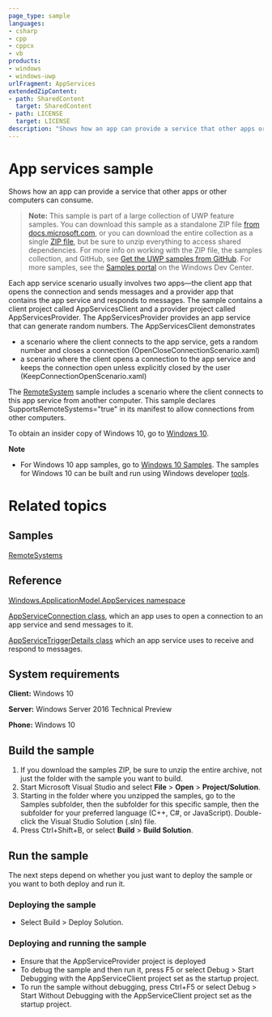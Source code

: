 ```yaml
---
page_type: sample
languages:
- csharp
- cpp
- cppcx
- vb
products:
- windows
- windows-uwp
urlFragment: AppServices
extendedZipContent:
- path: SharedContent
  target: SharedContent
- path: LICENSE
  target: LICENSE
description: "Shows how an app can provide a service that other apps or other computers can consume."
---
```


<!---
  category: DeepLinksAndAppToAppCommunication
  samplefwlink: http://go.microsoft.com/fwlink/p/?LinkId=620489
--->

# App services sample

Shows how an app can provide a service that other apps or other computers can consume.

> **Note:** This sample is part of a large collection of UWP feature samples. 
> You can download this sample as a standalone ZIP file
> [from docs.microsoft.com](https://docs.microsoft.com/samples/microsoft/windows-universal-samples/appservices/),
> or you can download the entire collection as a single
> [ZIP file](https://github.com/Microsoft/Windows-universal-samples/archive/master.zip), but be 
> sure to unzip everything to access shared dependencies. For more info on working with the ZIP file, 
> the samples collection, and GitHub, see [Get the UWP samples from GitHub](https://aka.ms/ovu2uq). 
> For more samples, see the [Samples portal](https://aka.ms/winsamples) on the Windows Dev Center. 

Each app service scenario usually involves two apps—the client app that opens the connection and sends messages and a provider app that contains the app service and responds to messages. The sample contains a client project called AppServicesClient and a provider project called AppServicesProvider. The AppServicesProvider provides an app service that can generate random numbers. The AppServicesClient demonstrates
- a scenario where the client connects to the app service, gets a random number and closes a connection (OpenCloseConnectionScenario.xaml) 
- a scenario where the client opens a connection to the app service and keeps the connection open unless explicitly closed by the user (KeepConnectionOpenScenario.xaml)

The [RemoteSystem](/Samples/RemoteSystem) sample includes a scenario where
the client connects to this app service from another computer.
This sample declares
SupportsRemoteSystems="true" in its manifest to allow connections from other computers.

To obtain an insider copy of Windows 10, go to [Windows 10](http://insider.windows.com). 

**Note**
- For Windows 10 app samples, go to  [Windows 10 Samples](https://github.com/Microsoft/Windows-universal-samples). The samples for Windows 10 can be built and run using Windows developer [tools](https://developer.windows.com).

# Related topics

## Samples

[RemoteSystems](/Samples/RemoteSystems)

## Reference

[Windows.ApplicationModel.AppServices namespace](https://msdn.microsoft.com/library/windows.applicationmodel.appservice.aspx)

[AppServiceConnection class](https://msdn.microsoft.com/library/windows.applicationmodel.appservice.appserviceconnection.aspx),
which an app uses to open a connection to an app service and send messages to it.

[AppServiceTriggerDetails class](https://msdn.microsoft.com/library/windows.applicationmodel.appservice.appservicetriggerdetails.aspx)
which an app service uses to receive and respond to messages.

## System requirements

**Client:** Windows 10

**Server:** Windows Server 2016 Technical Preview

**Phone:** Windows 10

## Build the sample

1. If you download the samples ZIP, be sure to unzip the entire archive, not just the folder with the sample you want to build. 
2. Start Microsoft Visual Studio and select **File** \> **Open** \> **Project/Solution**.
3. Starting in the folder where you unzipped the samples, go to the Samples subfolder, then the subfolder for this specific sample, then the subfolder for your preferred language (C++, C#, or JavaScript). Double-click the Visual Studio Solution (.sln) file.
4. Press Ctrl+Shift+B, or select **Build** \> **Build Solution**.

## Run the sample

The next steps depend on whether you just want to deploy the sample or you want to both deploy and run it.

### Deploying the sample

- Select Build > Deploy Solution. 

### Deploying and running the sample

- Ensure that the AppServiceProvider project is deployed 
- To debug the sample and then run it, press F5 or select Debug >  Start Debugging with the AppServiceClient project set as the startup project. 
- To run the sample without debugging, press Ctrl+F5 or select Debug > Start Without Debugging with the AppServiceClient project set as the startup project. 
